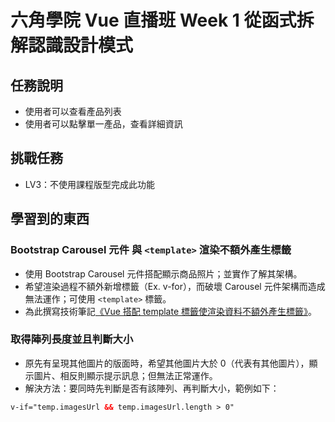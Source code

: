 # 六角學院 Vue 直播班 Week 1 從函式拆解認識設計模式

## 任務說明

* 使用者可以查看產品列表
* 使用者可以點擊單一產品，查看詳細資訊

## 挑戰任務

* LV3：不使用課程版型完成此功能

## 學習到的東西

### Bootstrap Carousel 元件 與 `<template>` 渲染不額外產生標籤

* 使用 Bootstrap Carousel 元件搭配顯示商品照片；並實作了解其架構。
* 希望渲染過程不額外新增標籤（Ex. v-for），而破壞 Carousel 元件架構而造成無法運作；可使用 `<template>` 標籤。
* 為此撰寫技術筆記[《Vue 搭配 template 標籤使渲染資料不額外產生標籤》](https://guiblogs.com/vue-template/)。

### 取得陣列長度並且判斷大小

* 原先有呈現其他圖片的版面時，希望其他圖片大於 0（代表有其他圖片），顯示圖片、相反則顯示提示訊息；但無法正常運作。
* 解決方法：要同時先判斷是否有該陣列、再判斷大小，範例如下：

``` html
v-if="temp.imagesUrl && temp.imagesUrl.length > 0"
```
